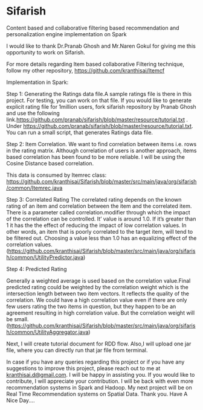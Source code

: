 # Sifarish
Content based and collaborative filtering based recommendation and personalization engine implementation on Spark

I would like to thank Dr.Pranab Ghosh and Mr.Naren Gokul for giving me this opportunity to work on Sifarish.

For more details regarding Item based collaborative Filtering technique, follow my other repository, https://github.com/kranthisai/Itemcf

Implementation in Spark:

Step 1: Generating the Ratings data file.A sample ratings file is there in this project. For testing, you can work on that file. If you would like to generate explicit rating file for 1million users, fork sifarish repository by Pranab Ghosh and use the following link.https://github.com/pranab/sifarish/blob/master/resource/tutorial.txt . Under https://github.com/pranab/sifarish/blob/master/resource/tutorial.txt. You can run a small script, that generates Ratings data file.

Step 2: Item Correlation.
We want to find correlation between items i.e. rows in the rating matrix. Although correlation of users is another approach, items based correlation has been found to be more reliable. I will be using the Cosine Distance based correlation. 

This data is consumed by Itemrec class: https://github.com/kranthisai/Sifarish/blob/master/src/main/java/org/sifarish/common/Itemrec.java

Step 3: Correlated Rating
The correlated rating depends on the known rating of an item and correlation between the item and the correlated item. There is a parameter called correlation.modifier through which the impact of the correlation can be controlled. It’ value is around 1.0. If it’s greater than 1 it has the the effect of reducing the impact of low correlation values. In other words, an item that is poorly correlated to the target item, will tend to be filtered out. Choosing a value less than 1.0 has  an equalizing effect of the correlation values.(https://github.com/kranthisai/Sifarish/blob/master/src/main/java/org/sifarish/common/UtilityPredictor.java)

Step 4: Predicted Rating

Generally a weighted average is used based on the correlation value.Final predicted  rating could be weighted by the correlation weight which is the intersection length between two item vectors. It reflects the quality of the correlation. We could have a high correlation value even if there are only few users rating the two items in question, but they happen to be an agreement resulting in high correlation value. But the correlation weight will be small. (https://github.com/kranthisai/Sifarish/blob/master/src/main/java/org/sifarish/common/UtilityAggregator.java)

Next, I will create tutorial document for RDD flow. Also,I will upload one jar file, where you can directly run that jar file from terminal.

In case if you have any queries regarding this project or if you have any suggestions to improve this project, please reach out to me at kranthisai.d@gmail.com. I will be happy in assisting you. If you would like to contribute, I will appreciate your contribution. I will be back with even more recommendation systems in Spark and Hadoop. My next project will be on Real Time Recommendation systems on Spatial Data. Thank you. Have A Nice Day....
